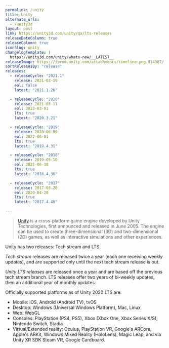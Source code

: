 ```yaml
---
permalink: /unity
title: Unity
alternate_urls:
  - /unity3d
layout: post
link: https://unity3d.com/unity/qa/lts-releases
releaseDateColumn: true
releaseColumn: true
iconSlug: unity
changelogTemplate: |
  https://unity3d.com/unity/whats-new/__LATEST__
releaseImage: https://forum.unity.com/attachments/timeline-png.914387/
sortReleasesBy: "release"
releases:
  - releaseCycle: "2021.1"
    release: 2021-03-19
    eol: false
    latest: "2021.1.26"

  - releaseCycle: "2020"
    release: 2021-03-11
    eol: 2023-03-01
    lts: true
    latest: "2020.3.21"

  - releaseCycle: "2019"
    release: 2020-06-09
    eol: 2022-06-01
    lts: true
    latest: "2019.4.31"

  - releaseCycle: "2018"
    release: 2019-05-10
    eol: 2021-06-18
    lts: true
    latest: "2018.4.36"

  - releaseCycle: "2017"
    release: 2017-03-20
    eol: 2020-04-20
    lts: true
    latest: "2017.4.40"

---
```

> [Unity](https://unity.com/) is a cross-platform game engine developed by Unity Technologies, first announced and released in June 2005. The engine can be used to create three-dimensional (3D) and two-dimensional (2D) games, as well as interactive simulations and other experiences.

Unity has two releases: Tech stream and LTS.

*Tech stream* releases are released twice a year (each one receiving weekly updates), and are supported only until the next tech stream release is out.

*Unity LTS releases* are released once a year and are based off the previous tech stream branch. LTS releases offer two years of bi-weekly updates, then an additional year of monthly updates.

Officially supported platforms as of Unity 2020 LTS are:

- Mobile: iOS, Android (Android TV), tvOS
- Desktop: Windows (Universal Windows Platform), Mac, Linux
- Web: WebGL
- Consoles: PlayStation (PS4, PS5), Xbox (Xbox One, Xbox Series X/S), Nintendo Switch, Stadia
- Virtual/Extended reality: Oculus, PlayStation VR, Google's ARCore, Apple's ARKit, Windows Mixed Reality (HoloLens), Magic Leap, and via Unity XR SDK Steam VR, Google Cardboard.
